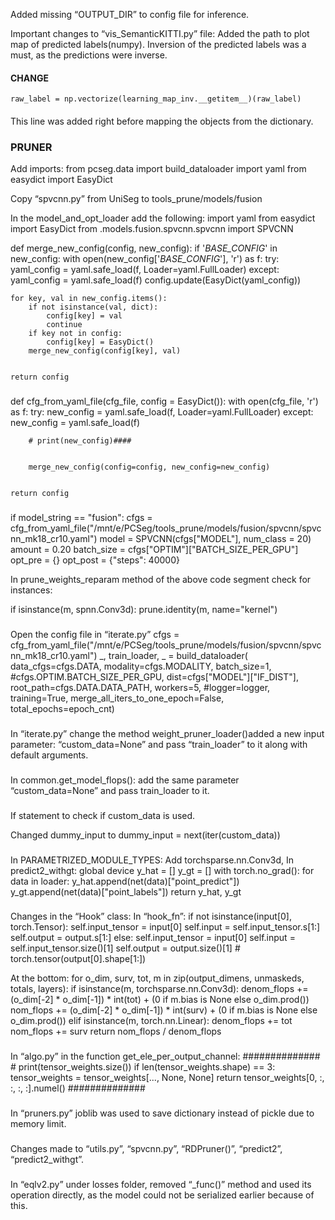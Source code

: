 Added missing “OUTPUT_DIR” to config file for inference.


Important changes to “vis_SemanticKITTI.py” file:
Added the path to plot map of predicted labels(numpy).
Inversion of the predicted labels was a must, as the predictions were inverse.
#### CHANGE
    raw_label = np.vectorize(learning_map_inv.__getitem__)(raw_label)
####								
This line was added right before mapping the objects from the dictionary.


### PRUNER

Add imports:
from pcseg.data import build_dataloader
import yaml
from easydict import EasyDict

Copy “spvcnn.py” from UniSeg to tools_prune/models/fusion

In the model_and_opt_loader add the following:
import yaml
from easydict import EasyDict
from .models.fusion.spvcnn.spvcnn import SPVCNN


def merge_new_config(config, new_config):
    if '_BASE_CONFIG_' in new_config:
        with open(new_config['_BASE_CONFIG_'], 'r') as f:
            try:
                yaml_config = yaml.safe_load(f, Loader=yaml.FullLoader)
            except:
                yaml_config = yaml.safe_load(f)
        config.update(EasyDict(yaml_config))


    for key, val in new_config.items():
        if not isinstance(val, dict):
            config[key] = val
            continue
        if key not in config:
            config[key] = EasyDict()
        merge_new_config(config[key], val)


    return config

###
def cfg_from_yaml_file(cfg_file, config = EasyDict()):
    with open(cfg_file, 'r') as f:
        try:
            new_config = yaml.safe_load(f, Loader=yaml.FullLoader)
        except:
            new_config = yaml.safe_load(f)
       
        # print(new_config)####


        merge_new_config(config=config, new_config=new_config)


    return config
###
if model_string == "fusion":
        cfgs = cfg_from_yaml_file("/mnt/e/PCSeg/tools_prune/models/fusion/spvcnn/spvcnn_mk18_cr10.yaml")
        model = SPVCNN(cfgs["MODEL"], num_class = 20)
        amount = 0.20
        batch_size = cfgs["OPTIM"]["BATCH_SIZE_PER_GPU"]
        opt_pre = {}
        opt_post = {"steps": 40000}

In prune_weights_reparam method of the above code segment check for instances:

if isinstance(m, spnn.Conv3d):
            prune.identity(m, name="kernel")

###
Open the config file in “iterate.py”
cfgs = cfg_from_yaml_file("/mnt/e/PCSeg/tools_prune/models/fusion/spvcnn/spvcnn_mk18_cr10.yaml")
_, train_loader, _ = build_dataloader(
            data_cfgs=cfgs.DATA,
            modality=cfgs.MODALITY,
            batch_size=1, #cfgs.OPTIM.BATCH_SIZE_PER_GPU,
            dist=cfgs["MODEL"]["IF_DIST"],
            root_path=cfgs.DATA.DATA_PATH,
            workers=5,
            #logger=logger,
            training=True,
            merge_all_iters_to_one_epoch=False,
            total_epochs=epoch_cnt)
###
In “iterate.py” change the method weight_pruner_loader()added a new input parameter: “custom_data=None” and pass “train_loader” to it along with default arguments.

###
In common.get_model_flops():
 add the same parameter “custom_data=None” and pass train_loader to it.

###
If statement to check if custom_data is used.

Changed dummy_input to dummy_input = next(iter(custom_data))

###
In PARAMETRIZED_MODULE_TYPES:
Add torchsparse.nn.Conv3d,
In predict2_withgt:
global device
    y_hat = []
    y_gt = []
    with torch.no_grad():
        for data in loader:
            y_hat.append(net(data)["point_predict"])
            y_gt.append(net(data)["point_labels"])
    return y_hat, y_gt

###
Changes in the “Hook” class:
In “hook_fn”:
if not isinstance(input[0], torch.Tensor):
   self.input_tensor = input[0]
   self.input =  self.input_tensor.s[1:]
   self.output = output.s[1:] 
else:
    self.input_tensor = input[0]
    self.input =  self.input_tensor.size()[1] 
    self.output = output.size()[1] # torch.tensor(output[0].shape[1:])

At the bottom:
for o_dim, surv, tot, m in zip(output_dimens, unmaskeds, totals, layers):
        if isinstance(m, torchsparse.nn.Conv3d):
            denom_flops += (o_dim[-2] * o_dim[-1]) * int(tot) + (0 if m.bias is None else o_dim.prod())
            nom_flops += (o_dim[-2] * o_dim[-1]) * int(surv) + (0 if m.bias is None else o_dim.prod())
        elif isinstance(m, torch.nn.Linear):
            denom_flops += tot
            nom_flops += surv
    return nom_flops / denom_flops
###
In “algo.py” in the function get_ele_per_output_channel:
##############
    # print(tensor_weights.size())
    if len(tensor_weights.shape) == 3:
        tensor_weights = tensor_weights[..., None, None]
        return tensor_weights[0, :, :, :, :].numel()
    ##############
###

In “pruners.py” joblib was used to save dictionary instead of pickle due to memory limit.

###
Changes made to “utils.py”, “spvcnn.py”, “RDPruner()”, “predict2”, “predict2_withgt”.

###
In “eqlv2.py” under losses folder, removed “_func()” method and used its operation directly, as the model could not be serialized earlier because of this.

